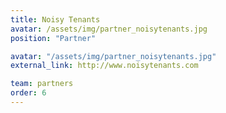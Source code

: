 ```yaml
---
title: Noisy Tenants
avatar: /assets/img/partner_noisytenants.jpg
position: "Partner"

avatar: "/assets/img/partner_noisytenants.jpg"
external_link: http://www.noisytenants.com

team: partners
order: 6
---
```

